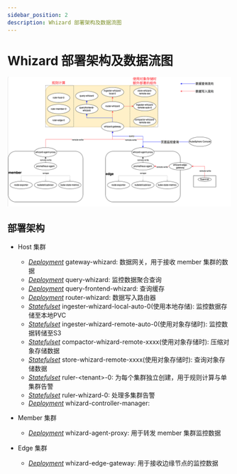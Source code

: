 ```yaml
---
sidebar_position: 2
description: Whizard 部署架构及数据流图
---
```


# Whizard 部署架构及数据流图

![Whizard 部署架构及数据流图](../img/whizard-data-flow-diagram.png)

## 部署架构

* Host 集群
  * [*Deployment*](https://kubernetes.io/docs/concepts/workloads/controllers/deployment/) gateway-whizard: 数据网关，用于接收 member 集群的数据  
  * [*Deployment*](https://kubernetes.io/docs/concepts/workloads/controllers/deployment/) query-whizard: 监控数据聚合查询
  * [*Deployment*](https://kubernetes.io/docs/concepts/workloads/controllers/deployment/) query-frontend-whizard: 查询缓存
  * [*Deployment*](https://kubernetes.io/docs/concepts/workloads/controllers/deployment/) router-whizard:  数据写入路由器
  * [*Statefulset*](https://kubernetes.io/docs/concepts/workloads/controllers/statefulset/) ingester-whizard-local-auto-0(使用本地存储): 监控数据存储至本地PVC
  * [*Statefulset*](https://kubernetes.io/docs/concepts/workloads/controllers/statefulset/) ingester-whizard-remote-auto-0(使用对象存储时): 监控数据转储至S3
  * [*Statefulset*](https://kubernetes.io/docs/concepts/workloads/controllers/statefulset/)  compactor-whizard-remote-xxxx(使用对象存储时): 压缩对象存储数据
  * [*Statefulset*](https://kubernetes.io/docs/concepts/workloads/controllers/statefulset/)  store-whizard-remote-xxxx(使用对象存储时): 查询对象存储数据
  * [*Statefulset*](https://kubernetes.io/docs/concepts/workloads/controllers/statefulset/)  ruler-\<tenant\>-0: 为每个集群独立创建，用于规则计算与单集群告警
  * [*Statefulset*](https://kubernetes.io/docs/concepts/workloads/controllers/statefulset/)  ruler-whizard-0:  处理多集群告警
  * [*Deployment*](https://kubernetes.io/docs/concepts/workloads/controllers/deployment/)  whizard-controller-manager:  

* Member 集群
  * [*Deployment*](https://kubernetes.io/docs/concepts/workloads/controllers/deployment/) whizard-agent-proxy:  用于转发 member 集群监控数据

* Edge 集群
  * [*Deployment*](https://kubernetes.io/docs/concepts/workloads/controllers/deployment/) whizard-edge-gateway: 用于接收边缘节点的监控数据

